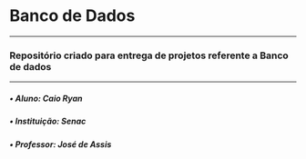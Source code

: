 <h1>Banco de Dados</h1>
<hr>
  <h3>Repositório criado para entrega de projetos referente a Banco de dados</h3>
<hr>
  <h5>  • Aluno: Caio Ryan</h5>
  <h5>  • Instituição: Senac
  <h5>  • Professor: José de Assis 
